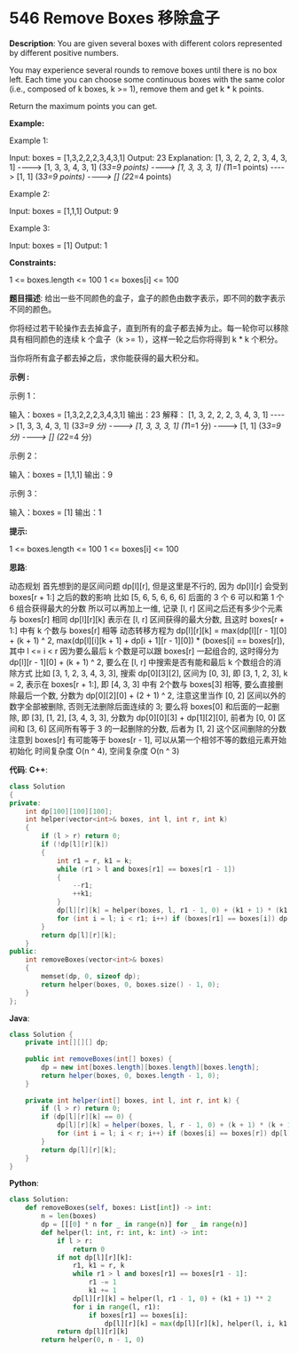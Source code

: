 # 546 Remove Boxes 移除盒子

__Description__:
You are given several boxes with different colors represented by different positive numbers.

You may experience several rounds to remove boxes until there is no box left. Each time you can choose some continuous boxes with the same color (i.e., composed of k boxes, k >= 1), remove them and get k * k points.

Return the maximum points you can get.

__Example:__

Example 1:

Input: boxes = [1,3,2,2,2,3,4,3,1]
Output: 23
Explanation:
[1, 3, 2, 2, 2, 3, 4, 3, 1]
----> [1, 3, 3, 4, 3, 1] (3*3=9 points)
----> [1, 3, 3, 3, 1] (1*1=1 points)
----> [1, 1] (3*3=9 points)
----> [] (2*2=4 points)

Example 2:

Input: boxes = [1,1,1]
Output: 9

Example 3:

Input: boxes = [1]
Output: 1

__Constraints:__

1 <= boxes.length <= 100
1 <= boxes[i] <= 100

__题目描述__:
给出一些不同颜色的盒子，盒子的颜色由数字表示，即不同的数字表示不同的颜色。

你将经过若干轮操作去去掉盒子，直到所有的盒子都去掉为止。每一轮你可以移除具有相同颜色的连续 k 个盒子（k >= 1），这样一轮之后你将得到 k * k 个积分。

当你将所有盒子都去掉之后，求你能获得的最大积分和。

__示例 :__

示例 1：

输入：boxes = [1,3,2,2,2,3,4,3,1]
输出：23
解释：
[1, 3, 2, 2, 2, 3, 4, 3, 1]
----> [1, 3, 3, 4, 3, 1] (3*3=9 分)
----> [1, 3, 3, 3, 1] (1*1=1 分)
----> [1, 1] (3*3=9 分)
----> [] (2*2=4 分)

示例 2：

输入：boxes = [1,1,1]
输出：9

示例 3：

输入：boxes = [1]
输出：1

__提示:__

1 <= boxes.length <= 100
1 <= boxes[i] <= 100

__思路__:

动态规划
首先想到的是区间问题 dp[l][r], 但是这里是不行的, 因为 dp[l][r] 会受到 boxes[r + 1:] 之后的数的影响
比如 [5, 6, 5, 6, 6, 6] 后面的 3 个 6 可以和第 1 个 6 组合获得最大的分数
所以可以再加上一维, 记录 [l, r] 区间之后还有多少个元素与 boxes[r] 相同
dp[l][r][k] 表示在 [l, r] 区间获得的最大分数, 且这时 boxes[r + 1:] 中有 k 个数与 boxes[r] 相等
动态转移方程为 dp[l][r][k] = max(dp[l][r - 1][0] + (k + 1) ^ 2, max(dp[l][i][k + 1] + dp[i + 1][r - 1][0]) * (boxes[i] == boxes[r]), 其中 l <= i < r
因为要么最后 k 个数是可以跟 boxes[r] 一起组合的, 这时得分为 dp[l][r - 1][0] + (k + 1) ^ 2, 要么在 [l, r] 中搜索是否有能和最后 k 个数组合的消除方式
比如 [3, 1, 2, 3, 4, 3, 3], 搜索 dp[0][3][2], 区间为 [0, 3], 即 [3, 1, 2, 3], k = 2, 表示在 boxes[r + 1:], 即 [4, 3, 3] 中有 2个数与 boxes[3] 相等, 要么直接删除最后一个数, 分数为 dp[0][2][0] + (2 + 1) ^ 2, 注意这里当作 [0, 2] 区间以外的数字全部被删除, 否则无法删除后面连续的 3; 要么将 boxes[0] 和后面的一起删除, 即 [3], [1, 2], [3, 4, 3, 3], 分数为 dp[0][0][3] + dp[1][2][0], 前者为 [0, 0] 区间和 [3, 6] 区间所有等于 3 的一起删除的分数, 后者为 [1, 2] 这个区间删除的分数
注意到 boxes[r] 有可能等于 boxes[r - 1], 可以从第一个相邻不等的数组元素开始初始化
时间复杂度 O(n ^ 4), 空间复杂度 O(n ^ 3)

__代码__:
__C++__:

```C++
class Solution 
{
private:
    int dp[100][100][100];
    int helper(vector<int>& boxes, int l, int r, int k)
    {
        if (l > r) return 0;
        if (!dp[l][r][k])
        {
            int r1 = r, k1 = k;
            while (r1 > l and boxes[r1] == boxes[r1 - 1])
            {
                --r1;
                ++k1;
            }
            dp[l][r][k] = helper(boxes, l, r1 - 1, 0) + (k1 + 1) * (k1 + 1);
            for (int i = l; i < r1; i++) if (boxes[r1] == boxes[i]) dp[l][r][k] = max(dp[l][r][k], helper(boxes, l, i, k1 + 1) + helper(boxes, i + 1, r1 - 1, 0));
        }
        return dp[l][r][k];
    }
public:
    int removeBoxes(vector<int>& boxes) 
    {
        memset(dp, 0, sizeof dp);
        return helper(boxes, 0, boxes.size() - 1, 0);
    }
};
```

__Java__:

```Java
class Solution {
    private int[][][] dp;
    
    public int removeBoxes(int[] boxes) {
        dp = new int[boxes.length][boxes.length][boxes.length];
        return helper(boxes, 0, boxes.length - 1, 0);
    }
    
    private int helper(int[] boxes, int l, int r, int k) {
        if (l > r) return 0;
        if (dp[l][r][k] == 0) {
            dp[l][r][k] = helper(boxes, l, r - 1, 0) + (k + 1) * (k + 1);
            for (int i = l; i < r; i++) if (boxes[i] == boxes[r]) dp[l][r][k] = Math.max(dp[l][r][k], helper(boxes, l, i, k + 1) + helper(boxes, i + 1, r - 1, 0));
        }
        return dp[l][r][k];
    }
}
```

__Python__:

```Python
class Solution:
    def removeBoxes(self, boxes: List[int]) -> int:
        n = len(boxes)
        dp = [[[0] * n for _ in range(n)] for _ in range(n)]
        def helper(l: int, r: int, k: int) -> int:
            if l > r:
                return 0
            if not dp[l][r][k]:
                r1, k1 = r, k
                while r1 > l and boxes[r1] == boxes[r1 - 1]:
                    r1 -= 1
                    k1 += 1
                dp[l][r][k] = helper(l, r1 - 1, 0) + (k1 + 1) ** 2
                for i in range(l, r1):
                    if boxes[r1] == boxes[i]:
                        dp[l][r][k] = max(dp[l][r][k], helper(l, i, k1 + 1) + helper(i + 1, r1 - 1, 0))
            return dp[l][r][k]
        return helper(0, n - 1, 0)
```
